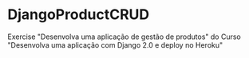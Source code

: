 # DjangoProductCRUD
Exercise "Desenvolva uma aplicação de gestão de produtos" do Curso "Desenvolva uma aplicação com Django 2.0 e deploy no Heroku"
